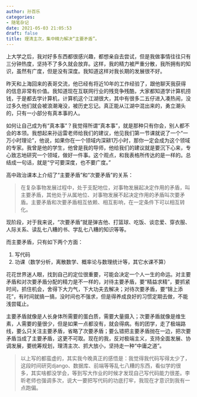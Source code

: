 ```yaml
---
author: 孙百乐
categories:
- 随笔杂记
date: 2021-05-03 21:05:53
draft: false
title: 理清主次，集中精力解决“主要矛盾”。
---
```


上大学之后，我对好多东西都很感兴趣，都想亲自去尝试，但是我做事情往往只有三分钟热度，坚持不了多久就会放弃。这样，我的精力被严重分散，我所拥有的知识，虽然有广度，但是没有深度。我知道这样对我长期的发展很不好。

昨天和上海回来的表哥交流，他已经有将近10年的工作经验了，跟他聊天我获得的信息非常有价值。我知道现在互联网行业的残竞争残酷，大家都知道学计算机捞钱，于是都去学计算机，计算机这个江湖很大，其中有很多二五仔进入凑热闹，没过多久他们就会被浪潮淹没，被历史忘记。真正能从江湖中混出来的，勇立潮头的，只有一小部分有真本事的人。

如何让自己成为有“真本事”？我觉得所谓“真本事”，就是那种只有你会，别人都不会的本领。我想起来孙运雷老师给我们的建议，他见我们第一节课就说了一个“一万小时理论”，他说，如果你在一个领域内深耕1万小时，那你一定会成为这个领域的专家。我曾是他的学生，他曾是我的导师，他给我们的建议就是要沉下心来，专心致志地研究一个领域，做好一件事。这个观点，和我表格所传达的是一样的。总结成一句话，就是“宁可要深度，也不要广度。”

  

高中政治课本上介绍了“主要矛盾”和“次要矛盾”的关系：

> 在复杂事物发展过程中，处于支配地位，对事物发展起决定作用的矛盾，叫主要矛盾，其他处于从属地位、对事物发展不起决定作用的矛盾叫次要矛盾。主要矛盾和次要矛盾相互依赖、相互影响，在一定条件下可以相互转化。

现阶段，对于我来说，“次要矛盾”就是弹吉他、打篮球、吃饭、谈恋爱、穿衣服、人际关系、读乱七八糟的书、学乱七八糟的知识等等。

而主要矛盾，只有如下两个方面：

1.  写代码
2.  功课（数学分析，离散数学、概率论与数理统计等，其它水课不算）

花花世界迷人眼，找到自己的定位很重要，可能会决定一个人一生的命运。对主要矛盾和对次要矛盾分配的精力是不一样的，对待主要矛盾，要“精益求精”，要抓紧时间，抓住机会，舍得下大力气，下大功夫去解决；对待次要矛盾，要“锦上添花”，有时间就搞一搞，没时间也不强求，但是得养成良好的习惯定期去做，不能浅尝辄止。

主要矛盾就像是人长身体所需要的蛋白质，需要大量摄入；次要矛盾就像是维生素，人需要的量很少，但是如果一点都没有，就会得病。有的团学，走了极端路线，要么只关注主要矛盾，省略了次要矛盾；要么错把主要矛盾抛在一边，把次要矛盾当成了主要矛盾，这更不可取。现在的我，反对极端主义，支持全面发展、协调发展，要统筹规划，理清主次、抓大放小，坚持走一种“中庸之道”。

> 以上写的都蛮虚的，其实我今晚真正的感悟是：我觉得我代码写得太少了，这段时间研究django、数据库、前端等等乱七八糟的东西，看似学的很多，其实啥都没学会，等到写大作业的时候才发现自己写代码能力很差。李昕老师也强调多次，说大一要把写代码的功底打牢，我现在才意识到我有一点跑偏。